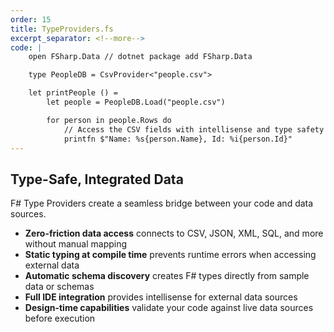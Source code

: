 ```yaml
---
order: 15
title: TypeProviders.fs
excerpt_separator: <!--more-->
code: |
    open FSharp.Data // dotnet package add FSharp.Data

    type PeopleDB = CsvProvider<"people.csv">

    let printPeople () =
        let people = PeopleDB.Load("people.csv")

        for person in people.Rows do
            // Access the CSV fields with intellisense and type safety!
            printfn $"Name: %s{person.Name}, Id: %i{person.Id}"
---
```

## Type-Safe, Integrated Data

F# Type Providers create a seamless bridge between your code and data sources.
<!--more-->
- **Zero-friction data access** connects to CSV, JSON, XML, SQL, and more without manual mapping
- **Static typing at compile time** prevents runtime errors when accessing external data
- **Automatic schema discovery** creates F# types directly from sample data or schemas
- **Full IDE integration** provides intellisense for external data sources
- **Design-time capabilities** validate your code against live data sources before execution
